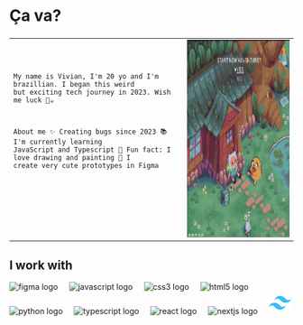 <h1 align="left">Ça va?</h1>

###

<table>
  <tr>
    <td style="vertical-align: top;">
      <pre><code>

  My name is Vivian, I'm 20 yo and I'm brazillian. 
  I began this weird but exciting tech journey in 2023.
  Wish me luck 🥲☕

   About me
  ✨ Creating bugs since 2023
  📚 I'm currently learning JavaScript and Typescript
  🎲 Fun fact: I love drawing and painting
  🎨 I create very cute prototypes in Figma

</code></pre>

</td>
<td style="vertical-align: top;">
<img src="./assets/download.jpg" alt="adventure time image" style="height: 350px; width: 350px;">
</td>

  </tr>
</table>

  <h2> I work with </h2>
<div align="left">
  <img src="https://cdn.jsdelivr.net/gh/devicons/devicon/icons/figma/figma-original.svg" height="40" alt="figma logo"  />
  <img width="12" />
  <img src="https://cdn.jsdelivr.net/gh/devicons/devicon/icons/javascript/javascript-original.svg" height="40" alt="javascript logo"  />
  <img width="12" />
  <img src="https://cdn.jsdelivr.net/gh/devicons/devicon/icons/css3/css3-original.svg" height="40" alt="css3 logo"  />
  <img width="12" />
  <img src="https://cdn.jsdelivr.net/gh/devicons/devicon/icons/html5/html5-original.svg" height="40" alt="html5 logo"  />
  <img width="12" />
  <img src="https://cdn.jsdelivr.net/gh/devicons/devicon/icons/python/python-original.svg" height="40" alt="python logo"  />
  <img width="12" />
  <img src="https://cdn.jsdelivr.net/gh/devicons/devicon/icons/typescript/typescript-original.svg" height="40" alt="typescript logo"  />
  <img width="12" />
  <img src="https://cdn.jsdelivr.net/gh/devicons/devicon/icons/react/react-original.svg" height="40" alt="react logo"  />
  <img width="12" />
  <img src="https://cdn.jsdelivr.net/gh/devicons/devicon/icons/nextjs/nextjs-original.svg" height="40" alt="nextjs logo"  />
  <img width="12" />
  <img src="https://raw.githubusercontent.com/devicons/devicon/master/icons/tailwindcss/tailwindcss-original.svg" height="40" alt="tailwindcss logo"  />
</div>

###
